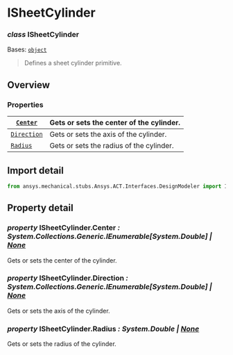 <a id="isheetcylinder"></a>

# ISheetCylinder

<a id="ISheetCylinder"></a>

### *class* ISheetCylinder

Bases: [`object`](https://docs.python.org/3/library/functions.html#object)

> Defines a sheet cylinder primitive.

> <!-- !! processed by numpydoc !! -->

<a id="overview"></a>

## Overview

### Properties

| [`Center`](#ISheetCylinder.Center)       | Gets or sets the center of the cylinder.   |
|------------------------------------------|--------------------------------------------|
| [`Direction`](#ISheetCylinder.Direction) | Gets or sets the axis of the cylinder.     |
| [`Radius`](#ISheetCylinder.Radius)       | Gets or sets the radius of the cylinder.   |

<a id="import-detail"></a>

## Import detail

```python
from ansys.mechanical.stubs.Ansys.ACT.Interfaces.DesignModeler import ISheetCylinder
```

<a id="property-detail"></a>

## Property detail

<a id="ISheetCylinder.Center"></a>

### *property* ISheetCylinder.Center *: System.Collections.Generic.IEnumerable[System.Double] | [None](https://docs.python.org/3/library/constants.html#None)*

Gets or sets the center of the cylinder.

<!-- !! processed by numpydoc !! -->

<a id="ISheetCylinder.Direction"></a>

### *property* ISheetCylinder.Direction *: System.Collections.Generic.IEnumerable[System.Double] | [None](https://docs.python.org/3/library/constants.html#None)*

Gets or sets the axis of the cylinder.

<!-- !! processed by numpydoc !! -->

<a id="ISheetCylinder.Radius"></a>

### *property* ISheetCylinder.Radius *: System.Double | [None](https://docs.python.org/3/library/constants.html#None)*

Gets or sets the radius of the cylinder.

<!-- !! processed by numpydoc !! -->
